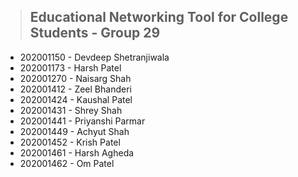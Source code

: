 > ## Educational Networking Tool for College Students - Group 29

- 202001150 - Devdeep Shetranjiwala
- 202001173 - Harsh Patel
- 202001270 - Naisarg Shah
- 202001412 - Zeel Bhanderi
- 202001424 - Kaushal Patel
- 202001431 - Shrey Shah
- 202001441 - Priyanshi Parmar
- 202001449 - Achyut Shah
- 202001452 - Krish Patel
- 202001461 - Harsh Agheda
- 202001462 - Om Patel

